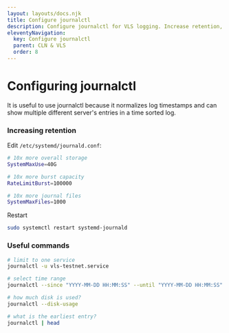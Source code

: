 ```yaml
---
layout: layouts/docs.njk
title: Configure journalctl
description: Configure journalctl for VLS logging. Increase retention, manage disk usage, and filter Lightning node logs for debugging and monitoring.
eleventyNavigation:
  key: Configure journalctl
  parent: CLN & VLS
  order: 8
---
```



# Configuring journalctl

It is useful to use journalctl because it normalizes log timestamps
and can show multiple different server's entries in a time sorted log.

### Increasing retention

Edit `/etc/systemd/journald.conf`:
```bash
# 10x more overall storage
SystemMaxUse=40G

# 10x more burst capacity
RateLimitBurst=100000

# 10x more journal files
SystemMaxFiles=1000
```

Restart
```bash
sudo systemctl restart systemd-journald
```

### Useful commands

```bash
# limit to one service
journalctl -u vls-testnet.service

# select time range
journalctl --since "YYYY-MM-DD HH:MM:SS" --until "YYYY-MM-DD HH:MM:SS"

# how much disk is used?
journalctl --disk-usage

# what is the earliest entry?
journalctl | head
```
